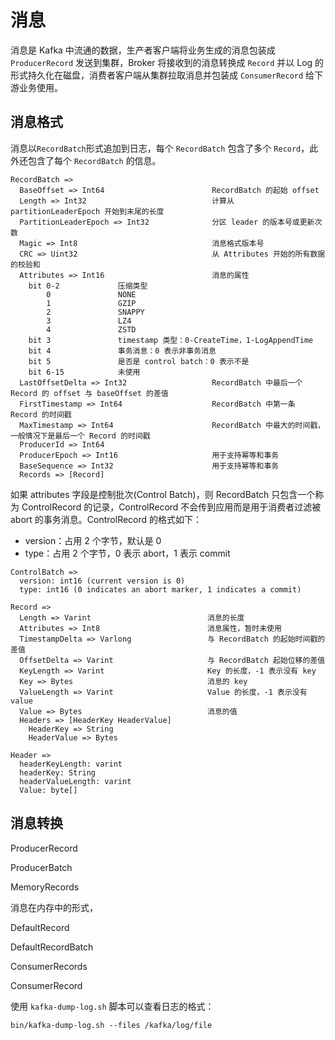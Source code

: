 # 消息

消息是 Kafka 中流通的数据，生产者客户端将业务生成的消息包装成 `ProducerRecord` 发送到集群，Broker 将接收到的消息转换成 `Record` 并以 Log 的形式持久化在磁盘，消费者客户端从集群拉取消息并包装成 `ConsumerRecord` 给下游业务使用。

## 消息格式


消息以`RecordBatch`形式追加到日志，每个 `RecordBatch` 包含了多个 `Record`，此外还包含了每个 `RecordBatch` 的信息。
```
RecordBatch =>
  BaseOffset => Int64                        RecordBatch 的起始 offset                
  Length => Int32                            计算从 partitionLeaderEpoch 开始到末尾的长度
  PartitionLeaderEpoch => Int32              分区 leader 的版本号或更新次数
  Magic => Int8                              消息格式版本号
  CRC => Uint32                              从 Attributes 开始的所有数据的校验和
  Attributes => Int16                        消息的属性
    bit 0-2             压缩类型
        0               NONE
        1               GZIP
        2               SNAPPY
        3               LZ4
        4               ZSTD
    bit 3               timestamp 类型：0-CreateTime，1-LogAppendTime
    bit 4               事务消息：0 表示非事务消息
    bit 5               是否是 control batch：0 表示不是
    bit 6-15            未使用
  LastOffsetDelta => Int32                   RecordBatch 中最后一个 Record 的 offset 与 baseOffset 的差值
  FirstTimestamp => Int64                    RecordBatch 中第一条 Record 的时间戳
  MaxTimestamp => Int64                      RecordBatch 中最大的时间戳，一般情况下是最后一个 Record 的时间戳
  ProducerId => Int64
  ProducerEpoch => Int16                     用于支持幂等和事务
  BaseSequence => Int32                      用于支持幂等和事务
  Records => [Record]
```


如果 attributes 字段是控制批次(Control Batch)，则 RecordBatch 只包含一个称为 ControlRecord 的记录，ControlRecord 不会传到应用而是用于消费者过滤被 abort 的事务消息。ControlRecord 的格式如下：
- version：占用 2 个字节，默认是 0
- type：占用 2 个字节，0 表示 abort，1 表示 commit
```
ControlBatch =>
  version: int16 (current version is 0)
  type: int16 (0 indicates an abort marker, 1 indicates a commit)
```

```
Record =>
  Length => Varint                          消息的长度
  Attributes => Int8                        消息属性，暂时未使用
  TimestampDelta => Varlong                 与 RecordBatch 的起始时间戳的差值
  OffsetDelta => Varint                     与 RecordBatch 起始位移的差值
  KeyLength => Varint                       Key 的长度，-1 表示没有 key
  Key => Bytes                              消息的 key
  ValueLength => Varint                     Value 的长度，-1 表示没有 value
  Value => Bytes                            消息的值
  Headers => [HeaderKey HeaderValue]
    HeaderKey => String
    HeaderValue => Bytes

Header =>
  headerKeyLength: varint
  headerKey: String
  headerValueLength: varint
  Value: byte[]
```


## 消息转换

ProducerRecord

ProducerBatch

MemoryRecords

消息在内存中的形式，

DefaultRecord

DefaultRecordBatch

ConsumerRecords

ConsumerRecord

使用 ```kafka-dump-log.sh``` 脚本可以查看日志的格式：
```shell
bin/kafka-dump-log.sh --files /kafka/log/file
```